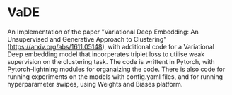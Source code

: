 # VaDE

An Implementation of the paper "Variational Deep Embedding: An Unsupervised and Generative Approach to Clustering" (https://arxiv.org/abs/1611.05148), with additional code for a Variational Deep embedding model that incorperates triplet loss to utilise weak supervision on the clustering task. The code is writtent in Pytorch, with Pytorch-lightning modules for organaizing the code. There is also code for running experiments on the models with config.yaml files, and for running hyperparameter swipes, using Weights and Biases platform.


